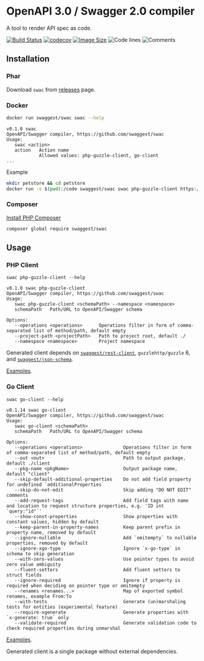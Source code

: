 # OpenAPI 3.0 / Swagger 2.0 compiler

A tool to render API spec as code.

[![Build Status](https://travis-ci.org/swaggest/swac.svg?branch=master)](https://travis-ci.org/swaggest/swac)
[![codecov](https://codecov.io/gh/swaggest/swac/branch/master/graph/badge.svg)](https://codecov.io/gh/swaggest/swac)
[![Image Size](https://images.microbadger.com/badges/image/swaggest/swac.svg)](https://microbadger.com/images/swaggest/swac)
![Code lines](https://sloc.xyz/github/swaggest/swac/?category=code)
![Comments](https://sloc.xyz/github/swaggest/swac/?category=comments)

## Installation

### Phar

Download `swac` from [releases](https://github.com/swaggest/swac/releases) page.

### Docker

```bash
docker run swaggest/swac swac --help
```
```
v0.1.0 swac
OpenAPI/Swagger compiler, https://github.com/swaggest/swac
Usage: 
   swac <action>
   action   Action name                                 
            Allowed values: php-guzzle-client, go-client
...
```

Example
```bash
mkdir petstore && cd petstore
docker run -v $(pwd):/code swaggest/swac swac php-guzzle-client https://raw.githubusercontent.com/OAI/OpenAPI-Specification/master/examples/v2.0/json/petstore.json --namespace MyApp\\Petstore
```

### Composer

[Install PHP Composer](https://getcomposer.org/doc/00-intro.md)

```bash
composer global require swaggest/swac
```

## Usage

### PHP Client
```
swac php-guzzle-client --help
```
```
v0.1.0 swac php-guzzle-client
OpenAPI/Swagger compiler, https://github.com/swaggest/swac
Usage: 
   swac php-guzzle-client <schemaPath> --namespace <namespace>
   schemaPath   Path/URL to OpenAPI/Swagger schema
   
Options: 
   --operations <operations>      Operations filter in form of comma-separated list of method/path, default empty
   --project-path <projectPath>   Path to project root, default ./                                               
   --namespace <namespace>        Project namespace
```

Generated client depends on [`swaggest/rest-client`](https://github.com/swaggest/php-rest-client), `guzzlehttp/guzzle` 6, 
and [`swaggest/json-schema`](https://github.com/swaggest/php-json-schema).


[Examples](/examples/php-guzzle-client).

### Go Client

```
swac go-client --help 
```
```
v0.1.14 swac go-client
OpenAPI/Swagger compiler, https://github.com/swaggest/swac
Usage: 
   swac go-client <schemaPath>
   schemaPath   Path/URL to OpenAPI/Swagger schema
   
Options: 
   --operations <operations>               Operations filter in form of comma-separated list of method/path, default empty                  
   --out <out>                             Path to output package, default ./client                                                         
   --pkg-name <pkgName>                    Output package name, default "client"                                                            
   --skip-default-additional-properties    Do not add field property for undefined `additionalProperties`                                   
   --skip-do-not-edit                      Skip adding "DO NOT EDIT" comments                                                               
   --add-request-tags                      Add field tags with name and location to request structure properties, e.g. 'ID int `query:"id"`'
   --show-const-properties                 Show properties with constant values, hidden by default                                          
   --keep-parent-in-property-names         Keep parent prefix in property name, removed by default                                          
   --ignore-nullable                       Add `omitempty` to nullable properties, removed by default                                       
   --ignore-xgo-type                       Ignore `x-go-type` in schema to skip generation                                                  
   --with-zero-values                      Use pointer types to avoid zero value ambiguity                                                  
   --fluent-setters                        Add fluent setters to struct fields                                                              
   --ignore-required                       Ignore if property is required when deciding on pointer type or omitempty                        
   --renames <renames...>                  Map of exported symbol renames, example From:To                                                  
   --with-tests                            Generate (un)marshaling tests for entities (experimental feature)                                
   --require-xgenerate                     Generate properties with `x-generate: true` only                                                 
   --validate-required                     Generate validation code to check required properties during unmarshal                           
```

[Examples](/examples/go-client).

Generated client is a single package without external dependencies.
